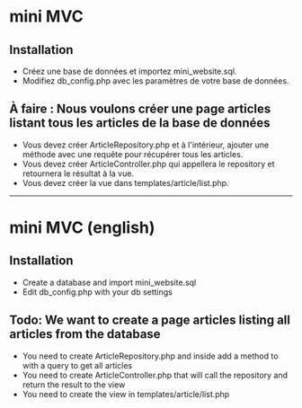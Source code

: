 # mini MVC
## Installation
* Créez une base de données et importez mini_website.sql.
* Modifiez db_config.php avec les paramètres de votre base de données.

## À faire : Nous voulons créer une page articles listant tous les articles de la base de données
* Vous devez créer ArticleRepository.php et à l'intérieur, ajouter une méthode avec une requête pour récupérer tous les articles.
* Vous devez créer ArticleController.php qui appellera le repository et retournera le résultat à la vue.
* Vous devez créer la vue dans templates/article/list.php.

---

# mini MVC (english)
## Installation
* Create a database and import mini_website.sql
* Edit db_config.php with your db settings

## Todo: We want to create a page articles listing all articles from the database
* You need to create ArticleRepository.php and inside add a method to with a query to get all articles
* You need to create ArticleController.php that will call the repository and return the result to the view
* You need to create the view in templates/article/list.php

